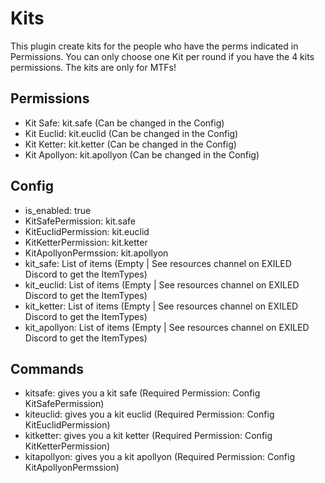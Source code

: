 # Kits

This plugin create kits for the people who have the perms indicated in Permissions.
You can only choose one Kit per round if you have the 4 kits permissions.
The kits are only for MTFs!

## Permissions

- Kit Safe: kit.safe (Can be changed in the Config)
- Kit Euclid: kit.euclid (Can be changed in the Config)
- Kit Ketter: kit.ketter (Can be changed in the Config)
- Kit Apollyon: kit.apollyon (Can be changed in the Config)

## Config

- is_enabled: true
- KitSafePermission: kit.safe
- KitEuclidPermission: kit.euclid
- KitKetterPermission: kit.ketter
- KitApollyonPermssion: kit.apollyon
- kit_safe: List of items (Empty | See resources channel on EXILED Discord to get the ItemTypes)
- kit_euclid: List of items (Empty | See resources channel on EXILED Discord to get the ItemTypes)
- kit_ketter: List of items (Empty | See resources channel on EXILED Discord to get the ItemTypes)
- kit_apollyon: List of items (Empty | See resources channel on EXILED Discord to get the ItemTypes)

## Commands

- kitsafe: gives you a kit safe (Required Permission: Config KitSafePermission)
- kiteuclid: gives you a kit euclid (Required Permission: Config KitEuclidPermission)
- kitketter: gives you a kit ketter (Required Permission: Config KitKetterPermission)
- kitapollyon: gives you a kit apollyon (Required Permission: Config KitApollyonPermssion)
